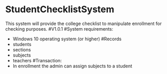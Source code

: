 # StudentChecklistSystem
This system will provide the college checklist to manipulate enrollment for checking purposes.
#V1.0.1
#System requirements:
- Windows 10 operating system (or higher)
#Records
- students
- sections
- subjects
- teachers
#Transaction:
- In enrollment the admin can assign subjects to a student
